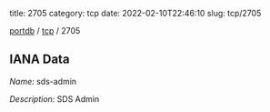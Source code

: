 title: 2705
category: tcp
date: 2022-02-10T22:46:10
slug: tcp/2705

[portdb](/) / [tcp](/category/tcp.html) / 2705


## IANA Data

_Name:_ sds-admin

_Description:_ SDS Admin

